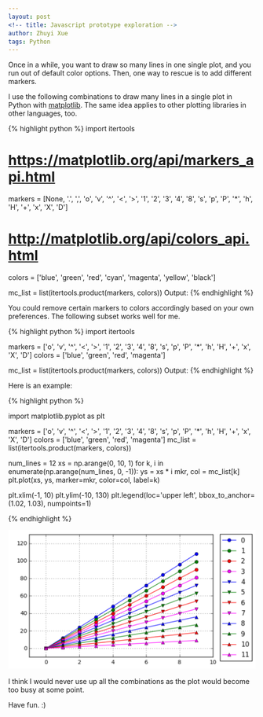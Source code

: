```yaml
---
layout: post
<!-- title: Javascript prototype exploration -->
author: Zhuyi Xue
tags: Python
---
```


Once in a while, you want to draw so many lines in one single plot, and you run
out of default color options. Then, one way to rescue is to add different
markers. 

I use the following combinations to draw many lines in a single plot in Python
with [matplotlib](https://matplotlib.org/). The same idea applies to other
plotting libraries in other languages, too.

{% highlight python %}
import itertools

# https://matplotlib.org/api/markers_api.html
markers = [None, '.', ',', 'o', 'v', '^', '<', '>', '1', '2', '3', '4', '8', 's', 'p', 'P', '*', 'h', 'H', '+', 'x', 'X', 'D']
# http://matplotlib.org/api/colors_api.html
colors = ['blue', 'green', 'red', 'cyan', 'magenta', 'yellow', 'black']

mc_list = list(itertools.product(markers, colors))
Output:
{% endhighlight %}

You could remove certain markers to colors accordingly based on your own
preferences. The following subset works well for me.

{% highlight python %}
import itertools

markers = ['o', 'v', '^', '<', '>', '1', '2', '3', '4', '8', 's', 'p', 'P', '*', 'h', 'H', '+', 'x', 'X', 'D']
colors = ['blue', 'green', 'red', 'magenta']

mc_list = list(itertools.product(markers, colors))
Output:
{% endhighlight %}

Here is an example:

{% highlight python %}

import matplotlib.pyplot as plt

markers = ['o', 'v', '^', '<', '>', '1', '2', '3', '4', '8', 's', 'p', 'P', '*', 'h', 'H', '+', 'x', 'X', 'D']
colors = ['blue', 'green', 'red', 'magenta']
mc_list = list(itertools.product(markers, colors))

num_lines = 12
xs = np.arange(0, 10, 1)
for k, i in enumerate(np.arange(num_lines, 0, -1)):
    ys = xs * i
    mkr, col = mc_list[k]
    plt.plot(xs, ys, marker=mkr, color=col, label=k)

plt.xlim(-1, 10)
plt.ylim(-10, 130)
plt.legend(loc='upper left', bbox_to_anchor=(1.02, 1.03), numpoints=1)

{% endhighlight %}

<p><img src="/assets/many-lines-plot-example.png" alt="many-lines-plot-example.png"/></p>

I think I would never use up all the combinations as the plot would become too
busy at some point.

Have fun. :)

